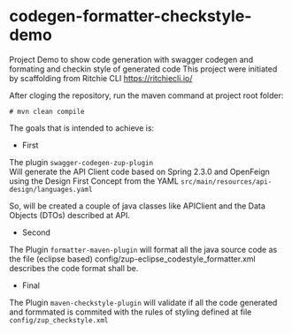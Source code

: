 # codegen-formatter-checkstyle-demo
Project Demo to show code generation with swagger codegen and formating and checkin style of generated code 
This project were initiated by scaffolding from Ritchie CLI <https://ritchiecli.io/>

After cloging the repository, run the maven command at project root folder:

```# mvn clean compile```

The goals that is intended to achieve is:


- First

The plugin `swagger-codegen-zup-plugin`  
Will generate the API Client code based on Spring 2.3.0 and OpenFeign using the Design First Concept from the YAML 
```src/main/resources/api-design/languages.yaml```

So, will be created a couple of java classes like APIClient and the Data Objects (DTOs) described at API.


- Second

The Plugin `formatter-maven-plugin` will format all the java source code as the file (eclipse based) config/zup-eclipse_codestyle_formatter.xml
describes the code format shall be.


- Final 

The Plugin `maven-checkstyle-plugin` will validate if all the code generated and formmated is commited with the 
rules of styling defined at file `config/zup_checkstyle.xml` 








 